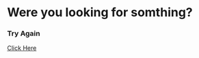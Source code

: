 # Were you looking for somthing?
### Try Again
<a href="https://tubbyboy05.github.io/">Click Here</a>
